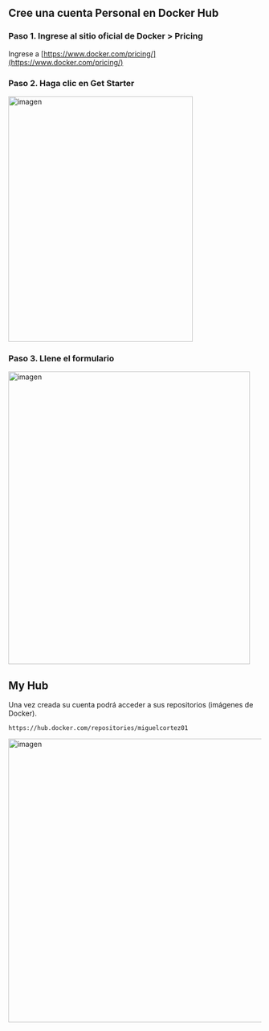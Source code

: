 ## Cree una cuenta Personal en Docker Hub

### Paso 1. Ingrese al sitio oficial de Docker > Pricing
Ingrese a [https://www.docker.com/pricing/](https://www.docker.com/pricing/)  

### Paso 2. Haga clic en Get Starter

<img width="367" height="488" alt="imagen" src="https://github.com/user-attachments/assets/79f95d60-5eb5-4ee3-ac70-85e039522497" />

### Paso 3. Llene el formulario

<img width="481" height="582" alt="imagen" src="https://github.com/user-attachments/assets/9f3f2421-f5f3-4ccd-a91b-862b8c6797af" />



## My Hub

Una vez creada su cuenta podrá acceder a sus repositorios (imágenes de Docker).

```
https://hub.docker.com/repositories/miguelcortez01
```


<img width="1917" height="564" alt="imagen" src="https://github.com/user-attachments/assets/a77cb50e-754d-4cbc-a1d5-604b9f978b26" />
